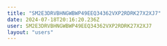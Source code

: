 ```yaml
---
title: "SM2E3DRVBHNGWBWP49EEQ34362VXP2RDRK27X2XJ7"
date: 2024-07-18T20:16:20.236Z
user: SM2E3DRVBHNGWBWP49EEQ34362VXP2RDRK27X2XJ7
layout: "users"
---
```

    